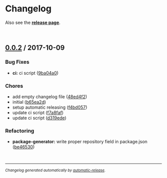 # Changelog

Also see the **[release page]( https://github.com/kisenka/generator-kisenka/releases )**.

<br>

## [0.0.2](https://github.com/kisenka/generator-kisenka/releases/tag/0.0.2) / 2017-10-09

### Bug Fixes

* **ci:** ci script ([9ba04a0](https://github.com/kisenka/generator-kisenka/commit/9ba04a0))

### Chores

* add empty changelog file ([48ed4f2](https://github.com/kisenka/generator-kisenka/commit/48ed4f2))
* initial ([b65ea2d](https://github.com/kisenka/generator-kisenka/commit/b65ea2d))
* setup automatic releasing ([f4bd057](https://github.com/kisenka/generator-kisenka/commit/f4bd057))
* update ci script ([f7a8faf](https://github.com/kisenka/generator-kisenka/commit/f7a8faf))
* update ci script ([d319ede](https://github.com/kisenka/generator-kisenka/commit/d319ede))

### Refactoring

* **package-generator:** write proper repository field in package.json ([be46530](https://github.com/kisenka/generator-kisenka/commit/be46530))

<br>

---

<sup>*Changelog generated automatically by [automatic-release](https://github.com/dominique-mueller/automatic-release).*</sup>
